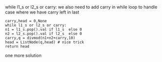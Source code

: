 while l1_s or l2_s or carry:
we also need to add carry in while loop to handle case where we have carry left in last
```python3
carry,head = 0,None
while l1_s or l2_s or carry:
n1 = l1_s.pop().val if l1_s  else 0
n2 = l2_s.pop().val if l2_s  else 0
carry,q = divmod(n1+n2+carry,10)
head = ListNode(q,head) # nice trick
return head
```
one more solution